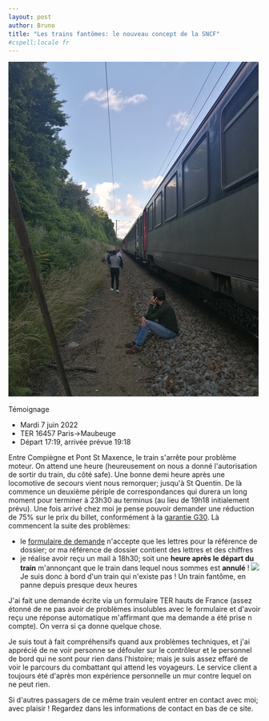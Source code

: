 ```yaml
---
layout: post
author: Bruno
title: "Les trains fantômes: le nouveau concept de la SNCF"
#cspell:locale fr
---
```


![](/assets/images/IMG_20220607_191801.jpg)

Témoignage

- Mardi 7 juin 2022
- TER 16457 Paris->Maubeuge
- Départ 17:19, arrivée prévue 19:18

Entre Compiègne et Pont St Maxence, le train s'arrête pour problème moteur. On attend une heure (heureusement on nous a donné l'autorisation de sortir du train, du côté safe). Une bonne demi heure après une locomotive de secours vient nous remorquer; jusqu'à St Quentin.
De là commence un deuxième périple de correspondances qui durera un long moment pour terminer à 23h30 au terminus (au lieu de 19h18 initialement prévu).
Une fois arrivé chez moi je pense pouvoir demander une réduction de 75% sur le prix du billet, conformément à la [garantie G30](https://www.sncf.com/fr/service-client/en-cas-de-retard/tgv-intercites). Là commencent la suite des problèmes:
- le [formulaire de demande](https://garantie30minutes.sncf.com/?lang=fr&canal=SNCF) n'accepte que les lettres pour la référence de dossier; or ma référence de dossier contient des lettres et des chiffres
- je réalise avoir reçu un mail à 18h30; soit une **heure après le départ du train** m'annonçant que le train dans lequel nous sommes est **annulé** !
    ![](/assets/images/train_annulé.jpg)
  Je suis donc à bord d'un train qui n'existe pas ! Un train fantôme, en panne depuis presque deux heures

J'ai fait une demande écrite via un formulaire TER hauts de France (assez étonné de ne pas avoir de problèmes insolubles avec le formulaire et d'avoir reçu une réponse automatique m'affirmant que ma demande a été prise n compte). On verra si ça donne quelque chose.

Je suis tout à fait compréhensifs quand aux problèmes techniques, et j'ai apprécié de ne voir personne se défouler sur le contrôleur et le personnel de bord qui ne sont pour rien dans l'histoire; mais je suis assez effaré de voir le parcours du combattant qui attend les voyageurs. Le service client a toujours été d'après mon expérience personnelle un mur contre lequel on ne peut rien.

Si d'autres passagers de ce même train veulent entrer en contact avec moi; avec plaisir ! Regardez dans les informations de contact en bas de ce site.

